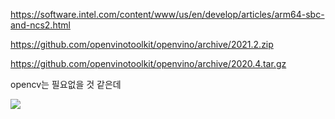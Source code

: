 https://software.intel.com/content/www/us/en/develop/articles/arm64-sbc-and-ncs2.html

https://github.com/openvinotoolkit/openvino/archive/2021.2.zip

https://github.com/openvinotoolkit/openvino/archive/2020.4.tar.gz

opencv는 필요없을 것 같은데

![](https://github.com/pinguin-der-bellt/ssl-2020/blob/main/opencv.JPG?raw=true)
